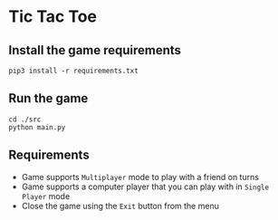 # Tic Tac Toe

## Install the game requirements

```
pip3 install -r requirements.txt
```

## Run the game

```
cd ./src
python main.py
```

## Requirements

- Game supports `Multiplayer` mode to play with a friend on turns
- Game supports a computer player that you can play with in `Single Player` mode
- Close the game using the `Exit` button from the menu
